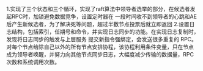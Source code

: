 1.实现了三个状态和三个循环，实现了raft算法中领导者选举的部分，在候选者发起RPC时，加锁避免数据竞争，设置定时器在
一段时间收不到领导者的心跳和AE后产生新候选者，为了解决死等问题，超过半数节点投票后就立即返回
2.设置日志结构，包括索引，任期号和命令，并实现日志同步的功能。在实现日志复制时，发现将日志同步的触发与上层服务
提交新指令强绑定，会发送很多重复的 RPC。对每个节点给除自己以外的所有节点安排协程，该协程利用条件变量，只在节点
成为领导者唤醒，并努力向其他节点同步日志，大幅度减少传输的数据量，RPC次数和系统调用次数。
